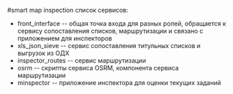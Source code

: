 #smart map inspection
список сервисов:
* front_interface -- общая точка входа для разных ролей, обращается к сервису сопоставления списков, маршрутизации и связано с приложением для инспекторов
* xls_json_sieve -- сервис сопоставления титульных списков и выгрузок из ОДХ
* inspector_routes -- сервис маршрутизации
* osrm -- скрипты сервиса OSRM, компонента сервиса маршрутизации
* minspector -- приложение инспектора для оценки текущих заданий
 